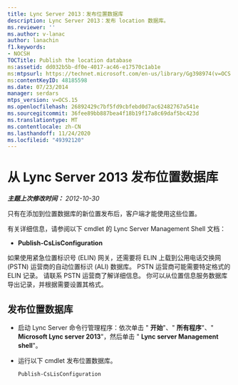 ```yaml
---
title: Lync Server 2013：发布位置数据库
description: Lync Server 2013：发布 location 数据库。
ms.reviewer: ''
ms.author: v-lanac
author: lanachin
f1.keywords:
- NOCSH
TOCTitle: Publish the location database
ms:assetid: dd032b5b-df0e-4017-ac46-e17570c1ab1e
ms:mtpsurl: https://technet.microsoft.com/en-us/library/Gg398974(v=OCS.15)
ms:contentKeyID: 48185598
ms.date: 07/23/2014
manager: serdars
mtps_version: v=OCS.15
ms.openlocfilehash: 26892429c7bf5fd9cbfebd0d7ac62482767a541e
ms.sourcegitcommit: 36fee89bb887bea4f18b19f17a8c69daf5bc423d
ms.translationtype: MT
ms.contentlocale: zh-CN
ms.lasthandoff: 11/24/2020
ms.locfileid: "49392120"
---
```

# <a name="publish-the-location-database-from-lync-server-2013"></a>从 Lync Server 2013 发布位置数据库

<div data-xmlns="http://www.w3.org/1999/xhtml">

<div class="topic" data-xmlns="http://www.w3.org/1999/xhtml" data-msxsl="urn:schemas-microsoft-com:xslt" data-cs="https://msdn.microsoft.com/">

<div data-asp="https://msdn2.microsoft.com/asp">



</div>

<div id="mainSection">

<div id="mainBody">

<span> </span>

_**主题上次修改时间：** 2012-10-30_

只有在添加到位置数据库的新位置发布后，客户端才能使用这些位置。

有关详细信息，请参阅以下 cmdlet 的 Lync Server Management Shell 文档：

  - **Publish-CsLisConfiguration**

如果使用紧急位置标识号 (ELIN) 网关，还需要将 ELIN 上载到公用电话交换网 (PSTN) 运营商的自动位置标识 (ALI) 数据库。 PSTN 运营商可能需要特定格式的 ELIN 记录。 请联系 PSTN 运营商了解详细信息。 你可以从位置信息服务数据库导出记录，并根据需要设置其格式。

<div>

## <a name="to-publish-the-location-database"></a>发布位置数据库

  - 启动 Lync Server 命令行管理程序：依次单击 " **开始**"、" **所有程序**"、" **Microsoft Lync server 2013**"，然后单击 " **Lync server Management shell**"。

  - 运行以下 cmdlet 发布位置数据库。
    
        Publish-CsLisConfiguration

</div>

</div>

<span> </span>

</div>

</div>

</div>


